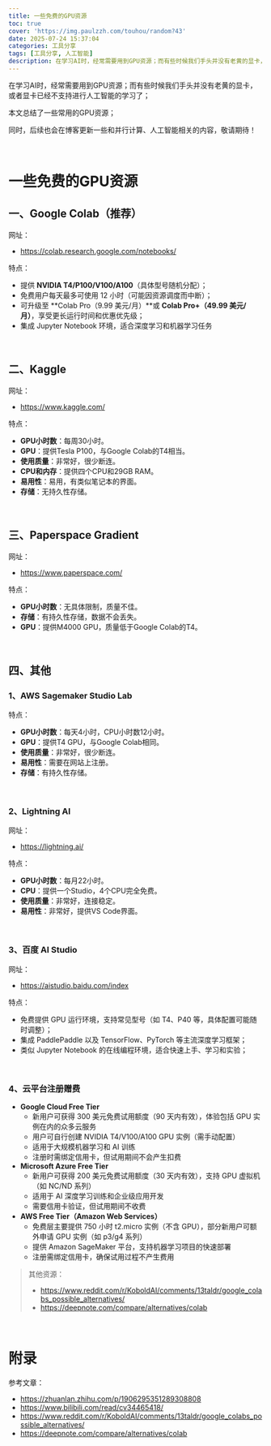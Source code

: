 ```yaml
---
title: 一些免费的GPU资源
toc: true
cover: 'https://img.paulzzh.com/touhou/random?43'
date: 2025-07-24 15:37:04
categories: 工具分享
tags: [工具分享, 人工智能]
description: 在学习AI时，经常需要用到GPU资源；而有些时候我们手头并没有老黄的显卡，或者显卡已经不支持进行人工智能的学习了；本文总结了一些常用的GPU资源；同时，后续也会在博客更新一些和并行计算、人工智能相关的内容，敬请期待！
---
```


在学习AI时，经常需要用到GPU资源；而有些时候我们手头并没有老黄的显卡，或者显卡已经不支持进行人工智能的学习了；

本文总结了一些常用的GPU资源；

同时，后续也会在博客更新一些和并行计算、人工智能相关的内容，敬请期待！

<br/>

<!--more-->

# **一些免费的GPU资源**

## **一、Google Colab（推荐）**

网址：

-   https://colab.research.google.com/notebooks/

特点：

-   提供 **NVIDIA T4/P100/V100/A100**（具体型号随机分配）；
-   免费用户每天最多可使用 12 小时（可能因资源调度而中断）；
-   可升级至 **Colab Pro（9.99 美元/月）**或 **Colab Pro+（49.99 美元/月）**，享受更长运行时间和优惠优先级；
-   集成 Jupyter Notebook 环境，适合深度学习和机器学习任务

<br/>

## **二、Kaggle**

网址：

-   https://www.kaggle.com/

特点：

-   **GPU小时数**：每周30小时。
-   **GPU**：提供Tesla P100，与Google Colab的T4相当。
-   **使用质量**：非常好，很少断连。
-   **CPU和内存**：提供四个CPU和29GB RAM。
-   **易用性**：易用，有类似笔记本的界面。
-   **存储**：无持久性存储。

<br/>

## **三、Paperspace Gradient**

网址：

-   https://www.paperspace.com/

特点：

-   **GPU小时数**：无具体限制，质量不佳。
-   **存储**：有持久性存储，数据不会丢失。
-   **GPU**：提供M4000 GPU，质量低于Google Colab的T4。

<br/>

## **四、其他**

### **1、AWS Sagemaker Studio Lab**

特点：

-   **GPU小时数**：每天4小时，CPU小时数12小时。
-   **GPU**：提供T4 GPU，与Google Colab相同。
-   **使用质量**：非常好，很少断连。
-   **易用性**：需要在网站上注册。
-   **存储**：有持久性存储。

<br/>

### **2、Lightning AI**

网址：

-   https://lightning.ai/

特点：

-   **GPU小时数**：每月22小时。
-   **CPU**：提供一个Studio，4个CPU完全免费。
-   **使用质量**：非常好，连接稳定。
-   **易用性**：非常好，提供VS Code界面。

<br/>

### **3、百度 AI Studio**

网址：

-   https://aistudio.baidu.com/index

特点：

-   免费提供 GPU 运行环境，支持常见型号（如 T4、P40 等，具体配置可能随时调整）；
-   集成 PaddlePaddle 以及 TensorFlow、PyTorch 等主流深度学习框架；
-   类似 Jupyter Notebook 的在线编程环境，适合快速上手、学习和实验；

<br/>

### **4、云平台注册赠费**

-   **Google Cloud Free Tier**
    -   新用户可获得 300 美元免费试用额度（90 天内有效），体验包括 GPU 实例在内的众多云服务
    -   用户可自行创建 NVIDIA T4/V100/A100 GPU 实例（需手动配置）
    -   适用于大规模机器学习和 AI 训练
    -   注册时需绑定信用卡，但试用期间不会产生扣费
-   **Microsoft Azure Free Tier**
    -   新用户可获得 200 美元免费试用额度（30 天内有效），支持 GPU 虚拟机（如 NC/ND 系列）
    -   适用于 AI 深度学习训练和企业级应用开发
    -   需要信用卡验证，但试用期间不收费
-   **AWS Free Tier（Amazon Web Services）**
    -   免费层主要提供 750 小时 t2.micro 实例（不含 GPU），部分新用户可额外申请 GPU 实例（如 p3/g4 系列）
    -   提供 Amazon SageMaker 平台，支持机器学习项目的快速部署
    -   注册需绑定信用卡，确保试用过程不产生费用

>   其他资源：
>
>   -   https://www.reddit.com/r/KoboldAI/comments/13taldr/google_colabs_possible_alternatives/
>   -   https://deepnote.com/compare/alternatives/colab

<br/>

# **附录**

参考文章：

-   https://zhuanlan.zhihu.com/p/1906295351289308808
-   https://www.bilibili.com/read/cv34465418/
-   https://www.reddit.com/r/KoboldAI/comments/13taldr/google_colabs_possible_alternatives/
-   https://deepnote.com/compare/alternatives/colab


<br/>
